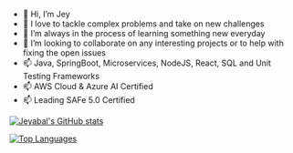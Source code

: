 - 👋 Hi, I’m Jey
- 👀 I love to tackle complex problems and take on new challenges
- 🌱 I’m always in the process of learning something new everyday
- 💞️ I’m looking to collaborate on any interesting projects or to help with fixing the open issues
- 📫 Java, SpringBoot, Microservices, NodeJS, React, SQL and Unit Testing Frameworks
- 📫 AWS Cloud & Azure AI Certified 
- 📫 Leading SAFe 5.0 Certified

[![Jeyabal's GitHub stats](https://github-readme-stats.vercel.app/api?username=Jeyabal-B&show_icons=true&theme=dracula)](https://github.com/Jeyabal-B/github-readme-stats)

[![Top Languages](https://github-readme-stats.vercel.app/api/top-langs/?username=Jeyabal-B)](https://github.com/Jeyabal-B/github-readme-stats)

<!---
Jeyabal-B/Jeyabal-B is a ✨ special ✨ repository because its `README.md` (this file) appears on your GitHub profile.
You can click the Preview link to take a look at your changes.
--->
